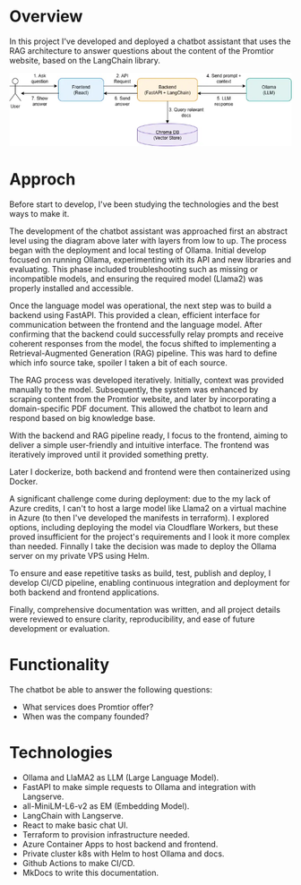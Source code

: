 # Overview

In this project I've developed and deployed a chatbot assistant that uses the RAG architecture to answer questions about the 
content of the Promtior website, based on the LangChain library.

![chatbot-components](assets/chatbot-components.webp)

# Approch

Before start to develop, I've been studying the technologies and the best ways to make it.

The development of the chatbot assistant was approached first an abstract level using the diagram above later with layers from low to up. The process began with the deployment and local testing of Ollama. Initial develop focused on running Ollama, experimenting with its API and new libraries and evaluating. This phase included troubleshooting such as missing or incompatible models, and ensuring the required model (Llama2) was properly installed and accessible.

Once the language model was operational, the next step was to build a backend using FastAPI. This provided a clean, efficient interface for communication between the frontend and the language model. After confirming that the backend could successfully relay prompts and receive coherent responses from the model, the focus shifted to implementing a Retrieval-Augmented Generation (RAG) pipeline. This was hard to define which info source take, spoiler I taken a bit of each source.

The RAG process was developed iteratively. Initially, context was provided manually to the model. Subsequently, the system was enhanced by scraping content from the Promtior website, and later by incorporating a domain-specific PDF document. This allowed the chatbot to learn and respond based on big knowledge base.

With the backend and RAG pipeline ready, I focus to the frontend, aiming to deliver a simple user-friendly and intuitive interface. The frontend was iteratively improved until it provided something pretty. 

Later I dockerize, both backend and frontend were then containerized using Docker.

A significant challenge come during deployment: due to the my lack of Azure credits, I can't to host a large model like Llama2 on a virtual machine in Azure (to then I've developed the manifests in terraform). I explored options, including deploying the model via Cloudflare Workers, but these proved insufficient for the project's requirements and I look it more complex than needed. Finnally I take the decision was made to deploy the Ollama server on my private VPS using Helm.

To ensure and ease repetitive tasks as build, test, publish and deploy, I develop CI/CD pipeline, enabling continuous integration and deployment for both backend and frontend applications.

Finally, comprehensive documentation was written, and all project details were reviewed to ensure clarity, reproducibility, and ease of future development or evaluation.

# Functionality

The chatbot be able to answer the following questions:

- What services does Promtior offer?
- When was the company founded?

# Technologies 

- Ollama and LlaMA2 as LLM (Large Language Model).
- FastAPI to make simple requests to Ollama and integration with Langserve.
- all-MiniLM-L6-v2 as EM (Embedding Model).
- LangChain with Langserve.
- React to make basic chat UI.
- Terraform to provision infrastructure needed.
- Azure Container Apps to host backend and frontend.
- Private cluster k8s with Helm to host Ollama and docs.
- Github Actions to make CI/CD.
- MkDocs to write this documentation.
